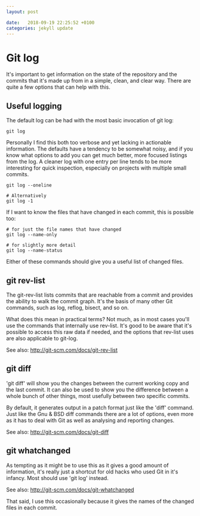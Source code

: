 ```yaml
---
layout: post

date:   2018-09-19 22:25:52 +0100
categories: jekyll update
---
```

Git log
=======

It's important to get information on the state of the repository and the
commits that it's made up from in a simple, clean, and clear way. There
are quite a few options that can help with this.

Useful logging
--------------

The default log can be had with the most basic invocation of git log:

    git log

Personally I find this both too verbose and yet lacking in actionable
information. The defaults have a tendency to be somewhat noisy, and if
you know what options to add you can get much better, more focused
listings from the log. A cleaner log with one entry per line tends to be
more interesting for quick inspection, especially on projects with
multiple small commits.

    git log --oneline

    # Alternatively
    git log -1

If I want to know the files that have changed in each commit, this is
possible too:

    # for just the file names that have changed
    git log --name-only

    # for slightly more detail
    git log --name-status

Either of these commands should give you a useful list of changed files.

git rev-list
------------

The git-rev-list lists commits that are reachable from a commit and
provides the ability to walk the commit graph. It's the basis of many
other Git commands, such as log, reflog, bisect, and so on.

What does this mean in practical terms? Not much, as in most cases
you'll use the commands that internally use rev-list. It's good to be
aware that it's possible to access this raw data if needed, and the
options that rev-list uses are also applicable to git-log.

See also: <http://git-scm.com/docs/git-rev-list>

git diff
--------

'git diff' will show you the changes between the current working copy
and the last commit. It can also be used to show you the difference
between a whole bunch of other things, most usefully between two
specific commits.

By default, it generates output in a patch format just like the 'diff'
command. Just like the Gnu & BSD diff commands there are a lot of
options, even more as it has to deal with Git as well as analysing and
reporting changes.

See also: <http://git-scm.com/docs/git-diff>

git whatchanged
---------------

As tempting as it might be to use this as it gives a good amount of
information, it's really just a shortcut for old hacks who used Git in
it's infancy. Most should use 'git log' instead.

See also: <http://git-scm.com/docs/git-whatchanged>

That said, I use this occasionally because it gives the names of the
changed files in each commit.
